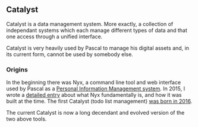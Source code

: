 ## Catalyst

Catalyst is a data management system. More exactly, a collection of independant systems which each manage different types of data and that one access through a unified interface.

Catalyst is very heavily used by Pascal to manage his digital assets and, in its current form, cannot be used by somebody else. 

### Origins

In the beginning there was Nyx, a command line tool and web interface used by Pascal as a [Personal Information Management system](https://en.wikipedia.org/wiki/Personal_information_management). In 2015, I wrote a [detailed entry](http://blog.alseyn.net/index.php?uuid=40bd59d4-48de-454a-9a50-2c2a1c919e32) about what Nyx fundamentally is, and how it was built at the time. The first Catalyst (todo list management) [was born in 2016](http://blog.alseyn.net/index.php?uuid=16a853b0-18c1-46b7-a6bd-392b4df98e5e). 

The current Catalyst is now a long decendant and evolved version of the two above tools.
